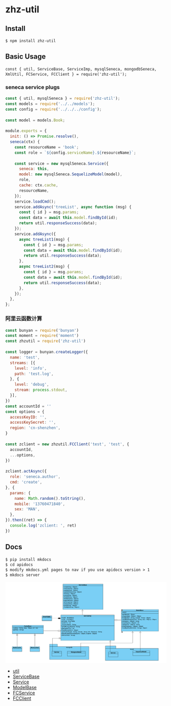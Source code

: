 # zhz-util

## Install

```shell
$ npm install zhz-util
```

## Basic Usage

```javascipt
const { util, ServiceBase, ServiceImp, mysqlSeneca, mongodbSeneca, XmlUtil, FCService, FCClient } = require('zhz-util');
```

### seneca service plugs

```javascript
const { util, mysqlSeneca } = require('zhz-util');
const models = require('../../models');
const config = require('../../../config');

const model = models.Book;

module.exports = {
  init: () => Promise.resolve(),
  seneca(ctx) {
    const resourceName = 'book';
    const role = `${config.serviceName}.${resourceName}`;

    const service = new mysqlSeneca.Service({
      seneca: this,
      model: new mysqlSeneca.SequelizeModel(model),
      role,
      cache: ctx.cache,
      resourceName,
    });
    service.loadCmd();
    service.addAsync('treeList', async function (msg) {
      const { id } = msg.params;
      const data = await this.model.findById(id);
      return util.responseSuccess(data);
    });
    service.addAsync({
      async treeList1(msg) {
        const { id } = msg.params;
        const data = await this.model.findById(id);
        return util.responseSuccess(data);
      },
      async treeList2(msg) {
        const { id } = msg.params;
        const data = await this.model.findById(id);
        return util.responseSuccess(data);
      },
    });
  },
};

```

### 阿里云函数计算

```javascript
const bunyan = require('bunyan')
const moment = require('moment')
const zhzutil = require('zhz-util')

const logger = bunyan.createLogger({
  name: 'test',
  streams: [{
    level: 'info',
    path: 'test.log',
  }, {
    level: 'debug',
    stream: process.stdout,
  }],
})
const accountId = ''
const options = {
  accessKeyID: '',
  accessKeySecret: '',
  region: 'cn-shenzhen',
}

const zclient = new zhzutil.FCClient('test', 'test', {
  accountId,
  ...options,
})

zclient.actAsync({
  role: 'seneca.author',
  cmd: 'create',
}, {
  params: {
    name: Math.random().toString(),
    mobile: '13760471840',
    sex: 'MAN',
  },
}).then((ret) => {
  console.log('zclient: ', ret)
})

```

## Docs

```shell
$ pip install mkdocs
$ cd apidocs
$ modify mkdocs.yml pages to nav if you use apidocs version > 1
$ mkdocs server
```

![框架类图关系](./apiDocCfg/框架类图关系.jpg)

- [util](./apidocs/docs/util.md)
- [ServiceBase](./apidocs/docs/ServiceBase.md)
- [Service](./apidocs/docs/Service.md)
- [ModelBase](./apidocs/docs/ModelBase.md)
- [FCService](./apidocs/docs/FCService.md)
- [FCClient](./apidocs/docs/FCClient.md)
